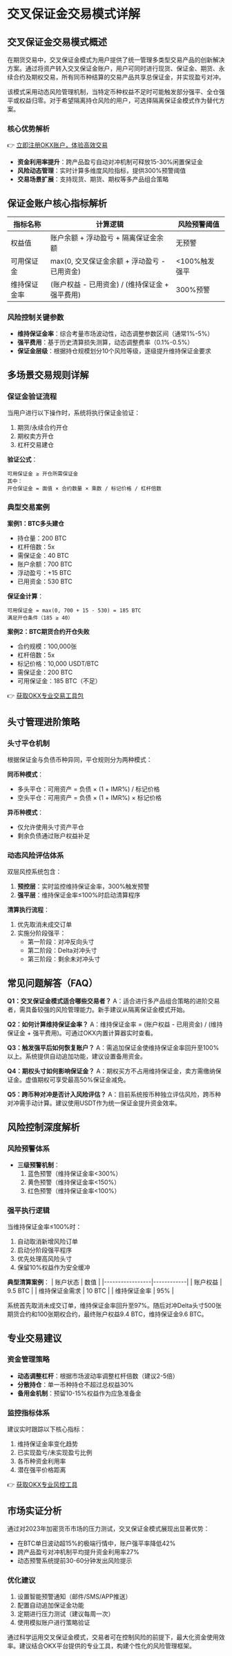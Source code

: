 # 交叉保证金交易模式详解

## 交叉保证金交易模式概述

在期货交易中，交叉保证金模式为用户提供了统一管理多类型交易产品的创新解决方案。通过将资产转入交叉保证金账户，用户可同时进行现货、保证金、期货、永续合约及期权交易，所有同币种结算的交易产品共享总保证金，并实现盈亏对冲。

该模式采用动态风险管理机制，当特定币种权益不足时可能触发部分强平、全仓强平或权益归零。对于希望隔离持仓风险的用户，可选择隔离保证金模式作为替代方案。

### 核心优势解析
👉 [立即注册OKX账户，体验高效交易](https://bit.ly/okx_welcome)
- **资金利用率提升**：跨产品盈亏自动对冲机制可释放15-30%闲置保证金
- **风险动态管理**：实时计算多维度风险指标，提供300%预警阈值
- **交易场景扩展**：支持现货、期货、期权等多产品组合策略

## 保证金账户核心指标解析

| 指标名称       | 计算逻辑                                                                 | 风险预警阈值 |
|----------------|--------------------------------------------------------------------------|--------------|
| 权益值         | 账户余额 + 浮动盈亏 + 隔离保证金余额                                      | 无预警       |
| 可用保证金     | max(0, 交叉保证金余额 + 浮动盈亏 - 已用资金)                              | <100%触发强平|
| 维持保证金率   | (账户权益 - 已用资金) / (维持保证金 + 强平费用)                            | 300%预警     |

### 风险控制关键参数
- **维持保证金率**：综合考量市场波动性，动态调整参数区间（通常1%-5%）
- **强平费用**：基于历史清算损失测算，动态调整费率（0.1%-0.5%）
- **保证金层级**：根据持仓规模划分10个风险等级，逐级提升维持保证金要求

## 多场景交易规则详解

### 保证金验证流程
当用户进行以下操作时，系统将执行保证金验证：
1. 期货/永续合约开仓
2. 期权卖方开仓
3. 杠杆交易建仓

**验证公式**：
```
可用保证金 ≥ 开仓所需保证金
其中：
开仓保证金 = 面值 × 合约数量 × 乘数 / 标记价格 / 杠杆倍数
```

### 典型交易案例
**案例1：BTC多头建仓**
- 持仓量：200 BTC
- 杠杆倍数：5x
- 需保证金：40 BTC
- 账户余额：700 BTC
- 浮动盈亏：+15 BTC
- 已用资金：530 BTC

**保证金计算**：
```
可用保证金 = max(0, 700 + 15 - 530) = 185 BTC
满足开仓条件（185 ≥ 40）
```

**案例2：BTC期货合约开仓失败**
- 合约规模：100,000张
- 杠杆倍数：5x
- 标记价格：10,000 USDT/BTC
- 需保证金：200 BTC
- 可用保证金：185 BTC（不足）

👉 [获取OKX专业交易工具包](https://bit.ly/okx_welcome)

## 头寸管理进阶策略

### 头寸平仓机制
根据保证金与负债币种异同，平仓规则分为两种模式：

**同币种模式**：
- 多头平仓：可用资产 = 负债 × (1 + IMR%) / 标记价格
- 空头平仓：可用资产 = 负债 × (1 + IMR%) × 标记价格

**异币种模式**：
- 仅允许使用头寸资产平仓
- 剩余负债通过账户权益补足

### 动态风险评估体系
双层风控系统包含：
1. **预控层**：实时监控维持保证金率，300%触发预警
2. **强平层**：维持保证金率≤100%时启动清算程序

**清算执行流程**：
1. 优先取消未成交订单
2. 实施分阶段强平：
   - 第一阶段：对冲反向头寸
   - 第二阶段：Delta对冲头寸
   - 第三阶段：剩余未对冲头寸

## 常见问题解答（FAQ）

**Q1：交叉保证金模式适合哪些交易者？**
A：适合进行多产品组合策略的进阶交易者，需具备较强的风险管理能力。新手建议从隔离保证金模式开始。

**Q2：如何计算维持保证金率？**
A：维持保证金率 = (账户权益 - 已用资金) / (维持保证金 + 强平费用)。可通过OKX内置计算器实时查看。

**Q3：触发强平后如何恢复账户？**
A：需追加保证金使维持保证金率回升至100%以上。系统提供自动追加功能，建议设置备用资金。

**Q4：期权头寸如何影响保证金？**
A：期权买方不占用维持保证金，卖方需缴纳保证金。虚值期权可享受最高50%保证金减免。

**Q5：跨币种对冲是否计入风险评估？**
A：目前系统按币种独立评估风险，跨币种对冲需手动计算。建议使用USDT作为统一保证金提升资金效率。

## 风险控制深度解析

### 风险预警体系
- **三级预警机制**：
  1. 蓝色预警（维持保证金率<300%）
  2. 黄色预警（维持保证金率<150%）
  3. 红色预警（维持保证金率<100%）

### 强平执行逻辑
当维持保证金率≤100%时：
1. 自动取消新增风险订单
2. 启动分阶段强平程序
3. 优先处理高风险头寸
4. 保留10%权益作为安全缓冲

**典型清算案例**：
| 账户状态        | 数值       |
|-----------------|------------|
| 账户权益        | 9.5 BTC    |
| 维持保证金需求  | 10 BTC     |
| 维持保证金率    | 95%        |

系统首先取消未成交订单，维持保证金率回升至97%。随后对冲Delta头寸500张期货合约和100张期权合约，最终账户权益9.4 BTC，维持保证金9.6 BTC。

## 专业交易建议

### 资金管理策略
- **动态调整杠杆**：根据市场波动率调整杠杆倍数（建议2-5倍）
- **分散持仓**：单一币种持仓不超过总权益30%
- **备用金机制**：预留10-15%权益作为应急准备金

### 监控指标体系
建议实时跟踪以下核心指标：
1. 维持保证金率变化趋势
2. 已实现盈亏/未实现盈亏比例
3. 各币种资金利用率
4. 潜在强平价格距离

👉 [获取OKX专业风控工具](https://bit.ly/okx_welcome)

## 市场实证分析

通过对2023年加密货币市场的压力测试，交叉保证金模式展现出显著优势：
- 在BTC单日波动超15%的极端行情中，账户强平率降低42%
- 跨产品盈亏对冲机制平均提升资金利用率27%
- 动态预警系统提前30-60分钟发出风险提示

### 优化建议
1. 设置智能预警通知（邮件/SMS/APP推送）
2. 配置自动追加保证金功能
3. 定期进行压力测试（建议每周一次）
4. 使用模拟账户进行策略验证

通过科学运用交叉保证金模式，交易者可在控制风险的前提下，最大化资金使用效率。建议结合OKX平台提供的专业工具，构建个性化的风险管理框架。